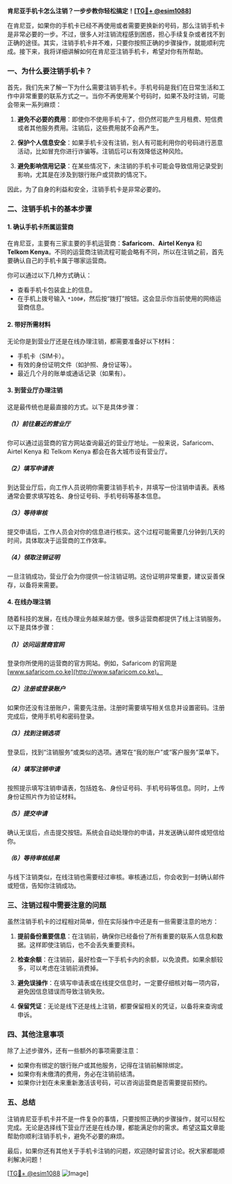 **肯尼亚手机卡怎么注销？一步步教你轻松搞定！[[TG💪+ @esim1088](https://t.me/s/esim1088)]**

在肯尼亚，如果你的手机卡已经不再使用或者需要更换新的号码，那么注销手机卡是非常必要的一步。不过，很多人对注销流程感到困惑，担心手续复杂或者找不到正确的途径。其实，注销手机卡并不难，只要你按照正确的步骤操作，就能顺利完成。接下来，我将详细讲解如何在肯尼亚注销手机卡，希望对你有所帮助。

### 一、为什么要注销手机卡？

首先，我们先来了解一下为什么需要注销手机卡。手机号码是我们在日常生活和工作中非常重要的联系方式之一。当你不再使用某个号码时，如果不及时注销，可能会带来一系列麻烦：

1. **避免不必要的费用**：即使你不使用手机卡了，但仍然可能产生月租费、短信费或者其他服务费用。注销后，这些费用就不会再产生。
   
2. **保护个人信息安全**：如果手机卡没有注销，别人有可能利用你的号码进行恶意活动，比如冒充你进行诈骗等。注销后可以有效降低这种风险。

3. **避免影响信用记录**：在某些情况下，未注销的手机卡可能会导致信用记录受到影响，尤其是在涉及到银行账户或贷款的情况下。

因此，为了自身的利益和安全，注销手机卡是非常必要的。

### 二、注销手机卡的基本步骤

#### 1. 确认手机卡所属运营商

在肯尼亚，主要有三家主要的手机运营商：**Safaricom**、**Airtel Kenya** 和 **Telkom Kenya**。不同的运营商注销流程可能会略有不同，所以在注销之前，首先要确认自己的手机卡属于哪家运营商。

你可以通过以下几种方式确认：
- 查看手机卡包装盒上的信息。
- 在手机上拨号输入 `*100#`，然后按“拨打”按钮。这会显示你当前使用的网络运营商信息。

#### 2. 带好所需材料

无论你是到营业厅还是在线办理注销，都需要准备好以下材料：
- 手机卡（SIM卡）。
- 有效的身份证明文件（如护照、身份证等）。
- 最近几个月的账单或通话记录（如果有）。

#### 3. 到营业厅办理注销

这是最传统也是最直接的方式。以下是具体步骤：

##### （1）前往最近的营业厅

你可以通过运营商的官方网站查询最近的营业厅地址。一般来说，Safaricom、Airtel Kenya 和 Telkom Kenya 都会在各大城市设有营业厅。

##### （2）填写申请表

到达营业厅后，向工作人员说明你需要注销手机卡，并填写一份注销申请表。表格通常会要求填写姓名、身份证号码、手机号码等基本信息。

##### （3）等待审核

提交申请后，工作人员会对你的信息进行核实。这个过程可能需要几分钟到几天的时间，具体取决于运营商的工作效率。

##### （4）领取注销证明

一旦注销成功，营业厅会为你提供一份注销证明。这份证明非常重要，建议妥善保存，以备将来需要。

#### 4. 在线办理注销

随着科技的发展，在线办理业务越来越方便。很多运营商都提供了线上注销服务。以下是具体步骤：

##### （1）访问运营商官网

登录你所使用的运营商的官方网站。例如，Safaricom 的官网是 [www.safaricom.co.ke](http://www.safaricom.co.ke)。

##### （2）注册或登录账户

如果你还没有注册账户，需要先注册。注册时需要填写相关信息并设置密码。注册完成后，使用手机号和密码登录。

##### （3）找到注销选项

登录后，找到“注销服务”或类似的选项。通常在“我的账户”或“客户服务”菜单下。

##### （4）填写注销申请

按照提示填写注销申请表，包括姓名、身份证号码、手机号码等信息。同时，上传身份证照片作为验证材料。

##### （5）提交申请

确认无误后，点击提交按钮。系统会自动处理你的申请，并发送确认邮件或短信给你。

##### （6）等待审核结果

与线下注销类似，在线注销也需要经过审核。审核通过后，你会收到一封确认邮件或短信，告知你注销成功。

### 三、注销过程中需要注意的问题

虽然注销手机卡的过程相对简单，但在实际操作中还是有一些需要注意的地方：

1. **提前备份重要信息**：在注销前，确保你已经备份了所有重要的联系人信息和数据。这样即使注销后，也不会丢失重要资料。

2. **检查余额**：在注销前，最好检查一下手机卡内的余额，以免浪费。如果余额较多，可以考虑在注销前消费掉。

3. **避免误操作**：在填写申请表或在线提交信息时，一定要仔细核对每一项内容，避免因信息错误而导致注销失败。

4. **保留凭证**：无论是线下还是线上注销，都要保留相关的凭证，以备将来查询或申诉。

### 四、其他注意事项

除了上述步骤外，还有一些额外的事项需要注意：

- 如果你有绑定的银行账户或其他服务，记得在注销前解除绑定。
- 如果你有未缴清的费用，务必在注销前结清。
- 如果你计划在未来重新激活该号码，可以咨询运营商是否需要提前预约。

### 五、总结

注销肯尼亚手机卡并不是一件复杂的事情，只要按照正确的步骤操作，就可以轻松完成。无论是选择线下营业厅还是在线办理，都能满足你的需求。希望这篇文章能帮助你顺利注销手机卡，避免不必要的麻烦。

最后，如果你还有其他关于手机卡注销的问题，欢迎随时留言讨论。祝大家都能顺利解决问题！

[[TG💪+ @esim1088](https://t.me/s/esim1088) ![Image](https://i.postimg.cc/4NQfJmqS/Snipaste-2025-05-13-00-14-12.png)]